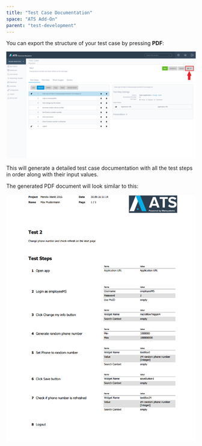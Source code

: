 ```yaml
---
title: "Test Case Documentation"
space: "ATS Add-On" 
parent: "test-development"
---
```

You can export the structure of your test case by pressing **PDF**:

![PDF export button](attachments/test-case-documentation/exportbutton.png)

This will generate a detailed test case documentation with all the test steps in order along with their input values.

The generated PDF document will look similar to this:

![PDF export document](attachments/test-case-documentation/exportdocument.png)
